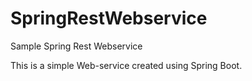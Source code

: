 # SpringRestWebservice
Sample Spring Rest Webservice

This is a simple Web-service created using Spring Boot.

